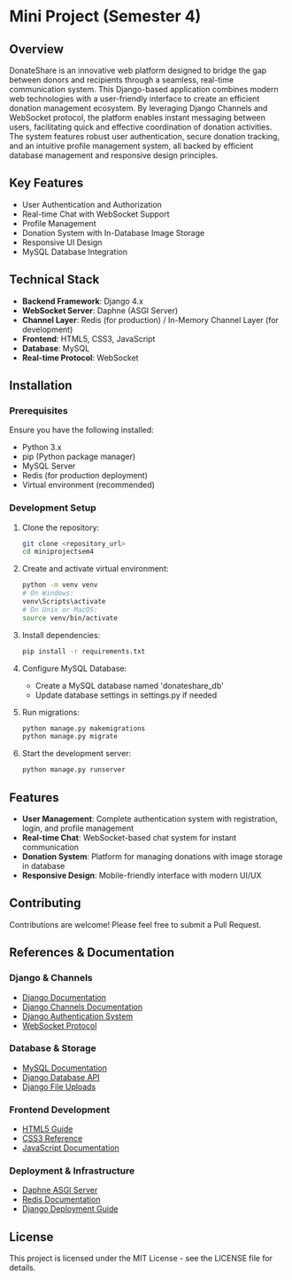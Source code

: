 
# Mini Project (Semester 4)

## Overview
DonateShare is an innovative web platform designed to bridge the gap between donors and recipients through a seamless, real-time communication system. This Django-based application combines modern web technologies with a user-friendly interface to create an efficient donation management ecosystem. By leveraging Django Channels and WebSocket protocol, the platform enables instant messaging between users, facilitating quick and effective coordination of donation activities. The system features robust user authentication, secure donation tracking, and an intuitive profile management system, all backed by efficient database management and responsive design principles.

## Key Features
- User Authentication and Authorization
- Real-time Chat with WebSocket Support
- Profile Management
- Donation System with In-Database Image Storage
- Responsive UI Design
- MySQL Database Integration

## Technical Stack
- **Backend Framework**: Django 4.x
- **WebSocket Server**: Daphne (ASGI Server)
- **Channel Layer**: Redis (for production) / In-Memory Channel Layer (for development)
- **Frontend**: HTML5, CSS3, JavaScript
- **Database**: MySQL
- **Real-time Protocol**: WebSocket

## Installation

### Prerequisites
Ensure you have the following installed:
- Python 3.x
- pip (Python package manager)
- MySQL Server
- Redis (for production deployment)
- Virtual environment (recommended)

### Development Setup
1. Clone the repository:
   ```sh
   git clone <repository_url>
   cd miniprojectsem4
   ```

2. Create and activate virtual environment:
   ```sh
   python -m venv venv
   # On Windows:
   venv\Scripts\activate
   # On Unix or MacOS:
   source venv/bin/activate
   ```

3. Install dependencies:
   ```sh
   pip install -r requirements.txt
   ```

4. Configure MySQL Database:
   - Create a MySQL database named 'donateshare_db'
   - Update database settings in settings.py if needed

5. Run migrations:
   ```sh
   python manage.py makemigrations
   python manage.py migrate
   ```

6. Start the development server:
   ```sh
   python manage.py runserver
   ```

## Features
- **User Management**: Complete authentication system with registration, login, and profile management
- **Real-time Chat**: WebSocket-based chat system for instant communication
- **Donation System**: Platform for managing donations with image storage in database
- **Responsive Design**: Mobile-friendly interface with modern UI/UX

## Contributing
Contributions are welcome! Please feel free to submit a Pull Request.

## References & Documentation

### Django & Channels
- [Django Documentation](https://docs.djangoproject.com/)
- [Django Channels Documentation](https://channels.readthedocs.io/)
- [Django Authentication System](https://docs.djangoproject.com/en/stable/topics/auth/)
- [WebSocket Protocol](https://developer.mozilla.org/en-US/docs/Web/API/WebSocket)

### Database & Storage
- [MySQL Documentation](https://dev.mysql.com/doc/)
- [Django Database API](https://docs.djangoproject.com/en/stable/topics/db/)
- [Django File Uploads](https://docs.djangoproject.com/en/stable/topics/http/file-uploads/)

### Frontend Development
- [HTML5 Guide](https://developer.mozilla.org/en-US/docs/Web/HTML)
- [CSS3 Reference](https://developer.mozilla.org/en-US/docs/Web/CSS)
- [JavaScript Documentation](https://developer.mozilla.org/en-US/docs/Web/JavaScript)

### Deployment & Infrastructure
- [Daphne ASGI Server](https://github.com/django/daphne)
- [Redis Documentation](https://redis.io/documentation)
- [Django Deployment Guide](https://docs.djangoproject.com/en/stable/howto/deployment/)

## License
This project is licensed under the MIT License - see the LICENSE file for details.